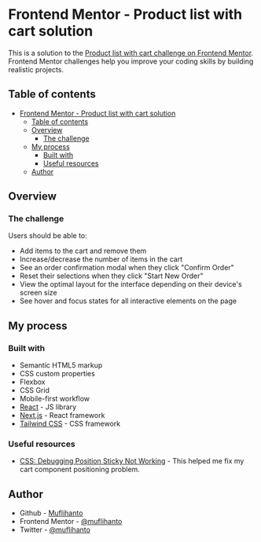 # Frontend Mentor - Product list with cart solution

This is a solution to the [Product list with cart challenge on Frontend Mentor](https://www.frontendmentor.io/challenges/product-list-with-cart-5MmqLVAp_d). Frontend Mentor challenges help you improve your coding skills by building realistic projects.

## Table of contents

- [Frontend Mentor - Product list with cart solution](#frontend-mentor---product-list-with-cart-solution)
  - [Table of contents](#table-of-contents)
  - [Overview](#overview)
    - [The challenge](#the-challenge)
  - [My process](#my-process)
    - [Built with](#built-with)
    - [Useful resources](#useful-resources)
  - [Author](#author)

## Overview

### The challenge

Users should be able to:

- Add items to the cart and remove them
- Increase/decrease the number of items in the cart
- See an order confirmation modal when they click "Confirm Order"
- Reset their selections when they click "Start New Order"
- View the optimal layout for the interface depending on their device's screen size
- See hover and focus states for all interactive elements on the page

<!-- ### Screenshot

![](./screenshot.jpg)

Add a screenshot of your solution. The easiest way to do this is to use Firefox to view your project, right-click the page and select "Take a Screenshot". You can choose either a full-height screenshot or a cropped one based on how long the page is. If it's very long, it might be best to crop it.

Alternatively, you can use a tool like [FireShot](https://getfireshot.com/) to take the screenshot. FireShot has a free option, so you don't need to purchase it.

Then crop/optimize/edit your image however you like, add it to your project, and update the file path in the image above.

### Links

- Solution URL: [Add solution URL here](https://your-solution-url.com)
- Live Site URL: [Add live site URL here](https://your-live-site-url.com) -->

## My process

### Built with

- Semantic HTML5 markup
- CSS custom properties
- Flexbox
- CSS Grid
- Mobile-first workflow
- [React](https://reactjs.org/) - JS library
- [Next.js](https://nextjs.org/) - React framework
- [Tailwind CSS](https://tailwindcss.com/) - CSS framework

<!-- ### What I learned

Use this section to recap over some of your major learnings while working through this project. Writing these out and providing code samples of areas you want to highlight is a great way to reinforce your own knowledge.

To see how you can add code snippets, see below:

```html
<h1>Some HTML code I'm proud of</h1>
```
```css
.proud-of-this-css {
  color: papayawhip;
}
```
```js
const proudOfThisFunc = () => {
  console.log('🎉')
}
```

If you want more help with writing markdown, we'd recommend checking out [The Markdown Guide](https://www.markdownguide.org/) to learn more.

### Continued development

Use this section to outline areas that you want to continue focusing on in future projects. These could be concepts you're still not completely comfortable with or techniques you found useful that you want to refine and perfect.  -->

### Useful resources

- [CSS: Debugging Position Sticky Not Working](https://element.how/css-debugging-position-sticky-not-working/) - This helped me fix my cart component positioning problem.

## Author

- Github - [Muflihanto](https://github.com/muflihanto)
- Frontend Mentor - [@muflihanto](https://www.frontendmentor.io/profile/muflihanto)
- Twitter - [@muflihanto](https://www.twitter.com/muflihanto)

<!-- ## Acknowledgments

This is where you can give a hat tip to anyone who helped you out on this project. Perhaps you worked in a team or got some inspiration from someone else's solution. This is the perfect place to give them some credit. -->
